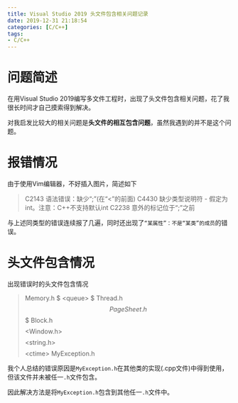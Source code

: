 ```yaml
---
title: Visual Studio 2019 头文件包含相关问题记录
date: 2019-12-31 21:18:54
categories: [C/C++]
tags:
- C/C++
---
```


# 问题简述

在用Visual Studio 2019编写多文件工程时，出现了头文件包含相关问题，花了我很长时间才自己摸索得到解决。

对我启发比较大的相关问题是**头文件的相互包含问题**，虽然我遇到的并不是这个问题。

<!--more-->

# 报错情况

由于使用Vim编辑器，不好插入图片，简述如下

> C2143 语法错误：缺少“;”(在“<”的前面)
> C4430 缺少类型说明符 - 假定为int。注意：C++不支持默认int
> C2238 意外的标记位于“;”之前

与上述同类型的错误连续报了几遍，同时还出现了`“某属性”：不是“某类”的成员`的错误。

# 头文件包含情况

出现错误时的头文件包含情况

> Memory.h
> $ \<queue\>
> $ Thread.h
> $$ PageSheet.h
> $$$ Block.h
> $$$$ \<Window.h\>
> $$$$ \<string.h\>
> $$$$ \<ctime\>
> MyException.h

我个人总结的错误原因是`MyException.h`在其他类的实现(.cpp文件)中得到使用，但该文件并未被任一`.h`文件包含。

因此解决方法是将`MyException.h`包含到其他任一`.h`文件中。
